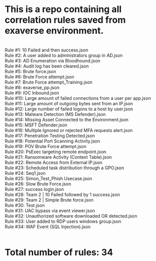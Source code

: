 <h1>This is a repo containing all correlation rules saved from exaverse environment.</h1><br>
Rule #1: 10 Failed and then success.json<br>
Rule #2: A user added to administrators group in AD.json<br>
Rule #3: AD Enumeration via Bloodhound.json<br>
Rule #4: Audit log has been cleared.json<br>
Rule #5: Brute force.json<br>
Rule #6: Brute Force attempt.json<br>
Rule #7: Brute Force attempt_Training.json<br>
Rule #8: exaverse_pp.json<br>
Rule #9: IOC Inbound.json<br>
Rule #10: Large amount of failed connections from a user per app.json<br>
Rule #11: Large amount of outgoing bytes sent from an IP.json<br>
Rule #12: Large number of failed logons to a host by user.json<br>
Rule #13: Malware Detection (MS Defender).json<br>
Rule #14: Missing Asset Connected to the Environment.json<br>
Rule #15: MSFT Defender.json<br>
Rule #16: Multiple Ignored or rejected MFA requests alert.json<br>
Rule #17: Penetration Testing Detected.json<br>
Rule #18: Potential Port Scanning Activity.json<br>
Rule #19: POV Brute Force attempt.json<br>
Rule #20: PsExec targeting remote endpoint.json<br>
Rule #21: Ransomware Activity (Context Table).json<br>
Rule #22: Remote Access from External IP.json<br>
Rule #23: Scheduled task distribution through a GPO.json<br>
Rule #24: Seq1.json<br>
Rule #25: Simon_Test_Phish Usecase.json<br>
Rule #26: Slow Brute Force.json<br>
Rule #27: success login.json<br>
Rule #28: Team 2 | 10 Failed followed by 1 success.json<br>
Rule #29: Team 2 | Simple Brute force.json<br>
Rule #30: Test.json<br>
Rule #31: UAC bypass via event viewer.json<br>
Rule #32: Unauthorized software downloaded OR detected.json<br>
Rule #33: User added to RDP users windows group.json<br>
Rule #34: WAF Event (SQL Injection).json<br>
<br><h1>Total number of rules: 34</h1>
